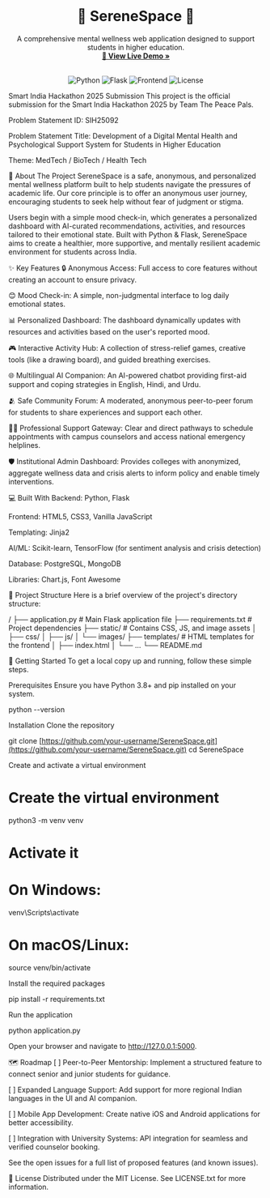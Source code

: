 <div align="center">
<br />
<!-- You can add a logo here if you have one -->
<!-- <img src="path/to/your/logo.png" alt="SereneSpace Logo" width="100"> -->
<h1 align="center">🌟 SereneSpace 🌟</h1>
<p align="center">
A comprehensive mental wellness web application designed to support students in higher education.
<br />
<a href="https://serenespace-e5ev.onrender.com/"><strong>🚀 View Live Demo »</strong></a>
<br />
<br />
</p>
</div>

<!-- SHIELDS/BADGES -->

<div align="center">
<img src="https://www.google.com/search?q=https://img.shields.io/badge/Python-3.x-blue.svg" alt="Python">
<img src="https://www.google.com/search?q=https://img.shields.io/badge/Framework-Flask-green.svg" alt="Flask">
<img src="https://www.google.com/search?q=https://img.shields.io/badge/Frontend-HTML_CSS_JS-orange.svg" alt="Frontend">
<img src="https://www.google.com/search?q=https://img.shields.io/badge/License-MIT-yellow.svg" alt="License">
</div>

Smart India Hackathon 2025 Submission
This project is the official submission for the Smart India Hackathon 2025 by Team The Peace Pals.

Problem Statement ID: SIH25092

Problem Statement Title: Development of a Digital Mental Health and Psychological Support System for Students in Higher Education

Theme: MedTech / BioTech / Health Tech

📖 About The Project
SereneSpace is a safe, anonymous, and personalized mental wellness platform built to help students navigate the pressures of academic life. Our core principle is to offer an anonymous user journey, encouraging students to seek help without fear of judgment or stigma.

Users begin with a simple mood check-in, which generates a personalized dashboard with AI-curated recommendations, activities, and resources tailored to their emotional state. Built with Python & Flask, SereneSpace aims to create a healthier, more supportive, and mentally resilient academic environment for students across India.

<!-- We recommend replacing this with a screenshot of your application's user interface! -->

✨ Key Features
🔒 Anonymous Access: Full access to core features without creating an account to ensure privacy.

😊 Mood Check-in: A simple, non-judgmental interface to log daily emotional states.

📊 Personalized Dashboard: The dashboard dynamically updates with resources and activities based on the user's reported mood.

🎮 Interactive Activity Hub: A collection of stress-relief games, creative tools (like a drawing board), and guided breathing exercises.

🌐 Multilingual AI Companion: An AI-powered chatbot providing first-aid support and coping strategies in English, Hindi, and Urdu.

🫂 Safe Community Forum: A moderated, anonymous peer-to-peer forum for students to share experiences and support each other.

👩‍⚕️ Professional Support Gateway: Clear and direct pathways to schedule appointments with campus counselors and access national emergency helplines.

🛡️ Institutional Admin Dashboard: Provides colleges with anonymized, aggregate wellness data and crisis alerts to inform policy and enable timely interventions.

💻 Built With
Backend: Python, Flask

Frontend: HTML5, CSS3, Vanilla JavaScript

Templating: Jinja2

AI/ML: Scikit-learn, TensorFlow (for sentiment analysis and crisis detection)

Database: PostgreSQL, MongoDB

Libraries: Chart.js, Font Awesome

📂 Project Structure
Here is a brief overview of the project's directory structure:

/
├── application.py         # Main Flask application file
├── requirements.txt       # Project dependencies
├── static/                # Contains CSS, JS, and image assets
│   ├── css/
│   ├── js/
│   └── images/
├── templates/             # HTML templates for the frontend
│   ├── index.html
│   └── ...
└── README.md

🚀 Getting Started
To get a local copy up and running, follow these simple steps.

Prerequisites
Ensure you have Python 3.8+ and pip installed on your system.

python --version

Installation
Clone the repository

git clone [https://github.com/your-username/SereneSpace.git](https://github.com/your-username/SereneSpace.git)
cd SereneSpace

Create and activate a virtual environment

# Create the virtual environment
python3 -m venv venv

# Activate it
# On Windows:
venv\Scripts\activate
# On macOS/Linux:
source venv/bin/activate

Install the required packages

pip install -r requirements.txt

Run the application

python application.py

Open your browser and navigate to http://127.0.0.1:5000.

🗺️ Roadmap
[ ] Peer-to-Peer Mentorship: Implement a structured feature to connect senior and junior students for guidance.

[ ] Expanded Language Support: Add support for more regional Indian languages in the UI and AI companion.

[ ] Mobile App Development: Create native iOS and Android applications for better accessibility.

[ ] Integration with University Systems: API integration for seamless and verified counselor booking.

See the open issues for a full list of proposed features (and known issues).

📄 License
Distributed under the MIT License. See LICENSE.txt for more information.

